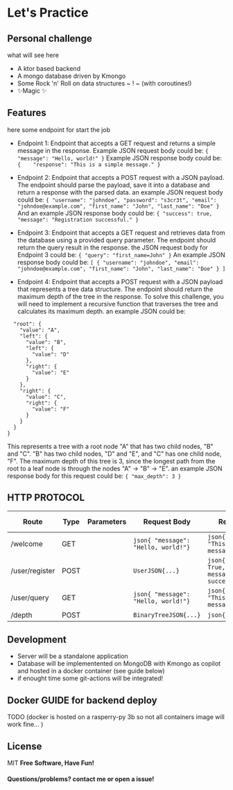 # Let's Practice
## Personal challenge

what will see here
- A ktor based backend
- A mongo database driven by Kmongo
- Some Rock 'n' Roll on data structures ~ ! ~ (with coroutines!)
- ✨Magic ✨

## Features
here some endpoint for start the job
- Endpoint 1:
Endpoint that accepts a GET request and returns a simple message in the response. Example JSON request body could be:
``{
  "message": "Hello, world!"
}``
Example JSON response body could be:
``{   
  "response": "This is a simple message."
}``
- Endpoint 2: 
Endpoint that accepts a POST request with a JSON payload. The endpoint should parse the payload, save it into a database and return a response with the parsed data.
an example JSON request body could be:
``{
  "username": "johndoe",
  "password": "s3cr3t",
  "email": "johndoe@example.com",
  "first_name": "John",
  "last_name": "Doe"
}``
And an example JSON response body could be:
``{
  "success": true,
  "message": "Registration successful."
}``

-   Endpoint 3: 
Endpoint that accepts a GET request and retrieves data from the database using a provided query parameter. The endpoint should return the query result in the response.
the JSON request body for Endpoint 3 could be:
``{
 "query": "first_name=John"
}``
An example JSON response body could be:
``[
  {
    "username": "johndoe",
    "email": "johndoe@example.com",
    "first_name": "John",
    "last_name": "Doe"
  }
]``


- Endpoint 4: 
Endpoint that accepts a POST request with a JSON payload that represents a tree data structure. The endpoint should return the maximum depth of the tree in the response. To solve this challenge, you will need to implement a recursive function that traverses the tree and calculates its maximum depth.
an example JSON could be:
```{
  "root": {
    "value": "A",
    "left": {
      "value": "B",
      "left": {
        "value": "D"
      },
      "right": {
        "value": "E"
      }
    },
    "right": {
      "value": "C",
      "right": {
        "value": "F"
      }
    }
  }
}
````
This represents a tree with a root node "A" that has two child nodes, "B" and "C". "B" has two child nodes, "D" and "E", and "C" has one child node, "F". The maximum depth of this tree is 3, since the longest path from the root to a leaf node is through the nodes "A" -> "B" -> "E".
an example JSON response body for this request could be:
``{
   "max_depth": 3
}``

## HTTP PROTOCOL
| Route          | Type | Parameters                          | Request Body                        | Response Body                                             | Successful HTTPCode | Failure HTTPCode            |
|----------------|------|-------------------------------------|-------------------------------------|-----------------------------------------------------------|-----------------------------|---------------------|
| /welcome       | GET  |                                     | `json{ "message": "Hello, world!"}` | `json{ "response": "This is a simple message."}`          | 200                 | 400..499                    |
| /user/register | POST |                                     | `UserJSON{...}`                     | `json{ "success": True, message="Registration successful"}` | 200                 | 400..499                    |
| /user/query    | GET  |                                     | `json{ "message": "Hello, world!"}` | `json{ "response": "This is a simple message."}`          | 200                 | 400..499                    |
| /depth   | POST |                                     | `BinaryTreeJSON{...}`               | `json{ "maxdepth": 3}`                                    | 200                 | 400..499                    |




## Development

- Server will be a standalone application 
- Database will be implementented on MongoDB with Kmongo as copilot and hosted in a docker container (see guide below)
- if enought time some git-actions will be integrated!

## Docker GUIDE for backend deploy
TODO 
(docker is hosted on a rasperry-py 3b so not all containers image will work fine... )

## License
MIT
**Free Software, Have Fun!**
#### Questions/problems? contact me or open a issue!

